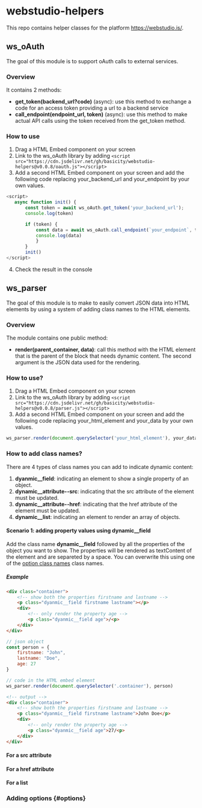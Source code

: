 # webstudio-helpers
This repo contains helper classes for the platform https://webstudio.is/.
## ws_oAuth
The goal of this module is to support oAuth calls to external services.
### Overview
It contains 2 methods:
* __get_token(backend_url?code)__ (async): use this method to exchange a code for an access token providing a url to a backend service
* __call_endpoint(endpoint_url, token)__ (async): use this method to make actual API calls using the token received from the get_token method.
### How to use
1. Drag a HTML Embed component on your screen
2. Link to the ws_oAuth library by adding `<script src="https://cdn.jsdelivr.net/gh/basicity/webstudio-helpers@v0.0.8/oauth.js"></script>`
3. Add a second HTML Embed component on your screen and add the following code replacing your_backend_url and your_endpoint by your own values.
 ```javascript
<script>
    async function init() {
        const token = await ws_oAuth.get_token('your_backend_url');
        console.log(token)

        if (token) {
            const data = await ws_oAuth.call_endpoint(`your_endpoint`, token.access_token);
            console.log(data)
            }
        }
        init()
</script>
```
4. Check the result in the console

## ws_parser
The goal of this module is to make to easily convert JSON data into HTML elements by using a system of adding class names to the HTML elements.
### Overview
The module contains one public method:
* __render(parent_container, data)__: call this method with the HTML element that is the parent of the block that needs dynamic content. The second argument is the JSON data used for the rendering.
### How to use?
1. Drag a HTML Embed component on your screen
2. Link to the ws_oAuth library by adding `<script src="https://cdn.jsdelivr.net/gh/basicity/webstudio-helpers@v0.0.8/parser.js"></script>`
3. Add a second HTML Embed component on your screen and add the following code replacing your_html_element and your_data by your own values.
```javascript
ws_parser.render(document.querySelector('your_html_element'), your_data)
```
### How to add class names?
There are 4 types of class names you can add to indicate dynamic content:
1. **dyanmic__field**: indicating an element to show a single property of an object.
2. **dynamic__attribute--src**: indicating that the src attribute of the element must be updated.
3. **dynamic__attribute--href**: indicating that the href attribute of the element must be updated.
4. **dynamic__list**: indicating an element to render an array of objects.
#### Scenario 1: adding property values using dynamic__field
Add the class  name **dynamic__field** followed by all the properties of the object you want to show. The properties will be rendered as textContent of the element and are separeted by a space. You can overwrite this using one of the [option class names](#options) class names.
##### Example
```html
<div class="container">
    <!-- show both the properties firstname and lastname -->
    <p class="dyanmic__field firstname lastname"></p>
    <div>
        <!-- only render the property age -->
        <p class="dyanmic__field age">/<p>
    </div>
</div>
```

```javascript
// json object
const person = {
    firstname: "John",
    lastname: "Doe",
    age: 27
}
```

```javascript
// code in the HTML embed element
ws_parser.render(document.querySelector('.container'), person)
```

```html
<!-- output -->
<div class="container">
    <!-- show both the properties firstname and lastname -->
    <p class="dyanmic__field firstname lastname">John Doe</p>
    <div>
        <!-- only render the property age -->
        <p class="dyanmic__field age">27/<p>
    </div>
</div>
``````
#### For a src attribute
#### For a href attribute
#### For a list

### Adding options {#options}